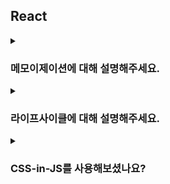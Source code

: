## React

<details>
  <summary><h3>메모이제이션에 대해 설명해주세요.</h3></summary>
<ul>
<li> useMemo에 대해 설명해주세요. </li>
</ul>
</details>

<details>
  <summary><h3>라이프사이클에 대해 설명해주세요.</h3></summary>
<ul>
<li> 클래스형 컴포넌트 라이프사이클의 메서드는 어떠한 것들이 있나요? 아는대로 설명해주세요. </li>
<li>useEffect는 어떤 메서드들의 역할을 대신하죠?</li>
</ul>
</details>

<details>
  <summary><h3>CSS-in-JS를 사용해보셨나요?</h3></summary>
<ul>
<li>CSS-in-JS는 기존의 CSS방식과 어떠한 차이점이 있죠?</li>
<li>CSS-in-JS의 장단점에 대해 설명해주세요.</li>
</ul>
</details>
